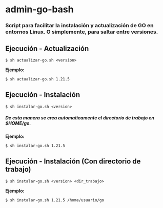 # admin-go-bash
### Script para facilitar la instalación y actualización de GO en entornos Linux. O simplemente, para saltar entre versiones.

## Ejecución - Actualización
```
$ sh actualizar-go.sh <version>
```

**Ejemplo:**
```
$ sh actualizar-go.sh 1.21.5
```

## Ejecución - Instalación
```
$ sh instalar-go.sh <version>
```

##### De esta manera se crea automaticamente el directorio de trabajo en $HOME/go.

**Ejemplo:**
```
$ sh instalar-go.sh 1.21.5 
```



## Ejecución - Instalación (Con directorio de trabajo)

```
$ sh instalar-go.sh <version> <dir_trabajo>
```

**Ejemplo:**
```
$ sh instalar-go.sh 1.21.5 /home/usuario/go
```